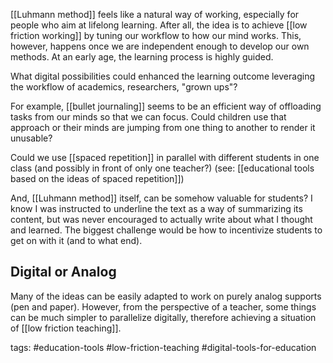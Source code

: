[[Luhmann method]] feels like a natural way of working, especially for people who aim at lifelong learning. After all, the idea is to achieve [[low friction working]] by tuning our workflow to how our mind works. This, however, happens once we are independent enough to develop our own methods. At an early age, the learning process is highly guided. 

What digital possibilities could enhanced the learning outcome leveraging the workflow of academics, researchers, "grown ups"? 

For example, [[bullet journaling]] seems to be an efficient way of offloading tasks from our minds so that we can focus. Could children use that approach or their minds are jumping from one thing to another to render it unusable? 

Could we use [[spaced repetition]] in parallel with different students in one class (and possibly in front of only one teacher?) (see: [[educational tools based on the ideas of spaced repetition]])

And, [[Luhmann method]] itself, can be somehow valuable for students? I know I was instructed to underline the text as a way of summarizing its content, but was never encouraged to actually write about what I thought and learned. The biggest challenge would be how to incentivize students to  get on with it (and to what end). 

## Digital or Analog
Many of the ideas can be easily adapted to work on purely analog supports (pen and paper). However, from the perspective of a teacher, some things can be much simpler to parallelize digitally, therefore achieving a situation of [[low friction teaching]]. 


tags: #education-tools #low-friction-teaching #digital-tools-for-education